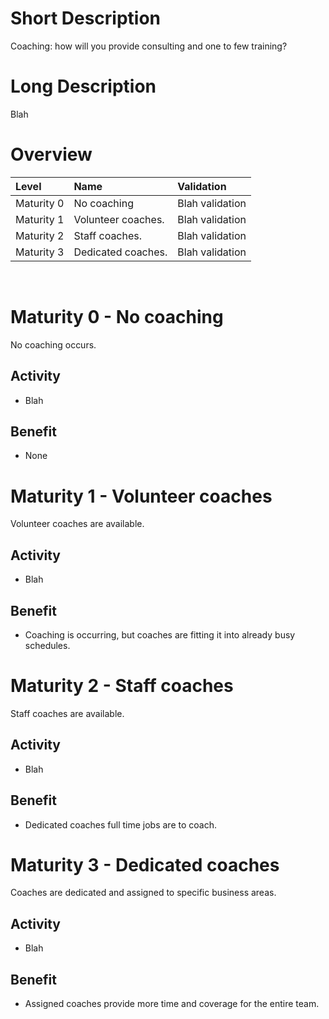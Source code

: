 # Short Description
Coaching: how will you provide consulting and one to few training?

# Long Description
Blah

# Overview

| Level | Name | Validation |
|:---|:---|:---|
| Maturity 0 | No coaching | Blah validation
| Maturity 1 | Volunteer coaches. | Blah validation
| Maturity 2 | Staff coaches. | Blah validation
| Maturity 3 | Dedicated coaches. | Blah validation

&nbsp;
# Maturity 0 - No coaching

No coaching occurs.

## Activity
* Blah
  
## Benefit
* None

# Maturity 1 - Volunteer coaches

Volunteer coaches are available.

## Activity
* Blah 

## Benefit
* Coaching is occurring, but coaches are fitting it into already busy schedules.

# Maturity 2 - Staff coaches

Staff coaches are available.

## Activity
* Blah

## Benefit
* Dedicated coaches full time jobs are to coach.

# Maturity 3 - Dedicated coaches

Coaches are dedicated and assigned to specific business areas.

## Activity
* Blah

## Benefit
* Assigned coaches provide more time and coverage for the entire team.